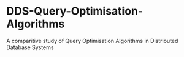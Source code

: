 # DDS-Query-Optimisation-Algorithms
A comparitive study of Query Optimisation Algorithms in Distributed Database Systems
